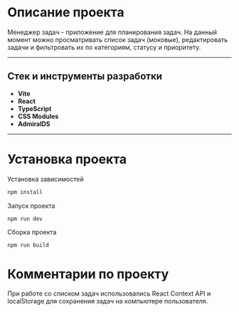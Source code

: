 # Описание проекта

Менеджер задач - приложение для планирования задач. На данный момент можно просматривать список задач (моковые), редактировать задачи  и фильтровать их по категориям, статусу и приоритету. 

---

## Стек и инструменты разработки

- **Vite**
- **React** 
- **TypeScript**
- **CSS Modules**
- **AdmiralDS**

---

# Установка проекта

Установка зависимостей

```bash
npm install
```

Запуск проекта

```bash
npm run dev
```

Сборка проекта

```bash
npm run build
```

# Комментарии по проекту

При работе со списком задач использовались React Context API и localStorage для сохранения задач на компьютере пользователя.


